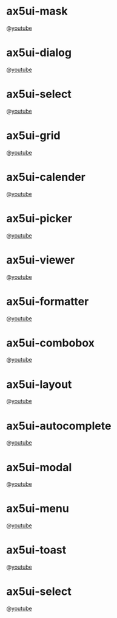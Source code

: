 # ax5ui-mask

@[youtube](https://www.youtube.com/watch?v=U1Cr0ZJP5Ew)

# ax5ui-dialog

@[youtube](https://www.youtube.com/watch?v=NnphatPoVUI)

# ax5ui-select

@[youtube](https://www.youtube.com/watch?v=iSmclFMkHmQ)

# ax5ui-grid

@[youtube](https://www.youtube.com/watch?v=zSq0PdRORrk)

# ax5ui-calender

@[youtube](https://www.youtube.com/watch?v=jSar5F-Ux0o)

# ax5ui-picker

@[youtube](https://www.youtube.com/watch?v=rdXUguw6y9E)

# ax5ui-viewer

@[youtube](https://www.youtube.com/watch?v=KVrdSHDHXMw)

# ax5ui-formatter

@[youtube](https://www.youtube.com/watch?v=tRMo2iaV5QA)

# ax5ui-combobox

@[youtube](https://www.youtube.com/watch?v=WpndBv_dJcw)

# ax5ui-layout
@[youtube](https://www.youtube.com/watch?v=EL3Y-XG41pY)

# ax5ui-autocomplete

@[youtube](https://www.youtube.com/watch?v=t54sqMFufdg)

# ax5ui-modal

@[youtube](https://www.youtube.com/watch?v=67vptcseFqM)

# ax5ui-menu

@[youtube](https://www.youtube.com/watch?v=wRN_uUHKBRo)

# ax5ui-toast

@[youtube](https://www.youtube.com/watch?v=0PzSmwjTj2c)

# ax5ui-select

@[youtube](https://www.youtube.com/watch?v=iSmclFMkHmQ)
